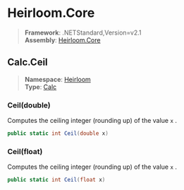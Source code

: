 # Heirloom.Core

> **Framework**: .NETStandard,Version=v2.1  
> **Assembly**: [Heirloom.Core][0]  

## Calc.Ceil

> **Namespace**: [Heirloom][0]  
> **Type**: [Calc][1]  

### Ceil(double)

Computes the ceiling integer (rounding up) of the value `x` .

```cs
public static int Ceil(double x)
```

### Ceil(float)

Computes the ceiling integer (rounding up) of the value `x` .

```cs
public static int Ceil(float x)
```

[0]: ../../../Heirloom.Core.md
[1]: ../Calc.md
